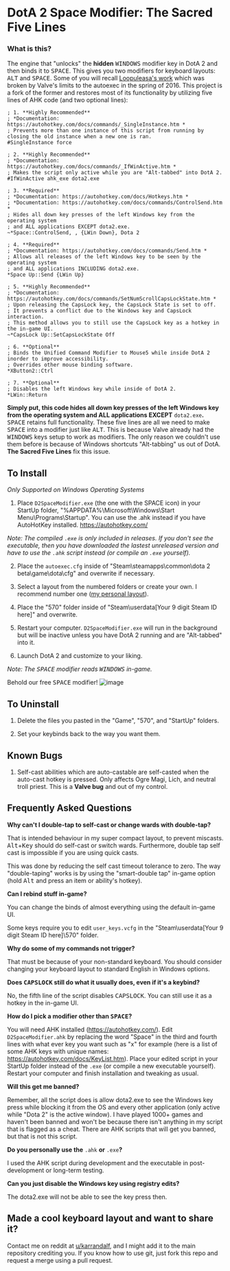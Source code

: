 # DotA 2 Space Modifier: The Sacred Five Lines

### What is this?
The engine that "unlocks" the **hidden** <kbd>WINDOWS</kbd> modifier key in DotA 2 and then binds it to <kbd>SPACE</kbd>. This gives you two modifiers for keyboard layouts: <kbd>ALT</kbd> and <kbd>SPACE</kbd>. Some of you will recall [Loopuleasa's work](https://github.com/loopuleasa/Dota2-TheCore-Config-Engine) which was broken by Valve's limits to the autoexec in the spring of 2016. This project is a fork of the former and restores most of its functionality by utilizing five lines of AHK code (and two optional lines):

    ; 1. **Highly Recommended**
    ; *Documentation: https://autohotkey.com/docs/commands/_SingleInstance.htm *
    ; Prevents more than one instance of this script from running by closing the old instance when a new one is ran.
    #SingleInstance force 
    
    ; 2. **Highly Recommended**
    ; *Documentation: https://autohotkey.com/docs/commands/_IfWinActive.htm *
    ; Makes the script only active while you are "Alt-tabbed" into DotA 2.
    #IfWinActive ahk_exe dota2.exe 

    ; 3. **Required**
    ; *Documentation: https://autohotkey.com/docs/Hotkeys.htm *
    ; *Documentation: https://autohotkey.com/docs/commands/ControlSend.htm *
    ; Hides all down key presses of the left Windows key from the operating system
    ; and ALL applications EXCEPT dota2.exe.
    ~*Space::ControlSend, , {LWin Down}, Dota 2 
    
    ; 4. **Required**
    ; *Documentation: https://autohotkey.com/docs/commands/Send.htm *
    ; Allows all releases of the left Windows key to be seen by the operating system
    ; and ALL applications INCLUDING dota2.exe.
    *Space Up::Send {LWin Up}
    
    ; 5. **Highly Recommended**
    ; *Documentation: https://autohotkey.com/docs/commands/SetNumScrollCapsLockState.htm *
    ; Upon releasing the CapsLock key, the CapsLock State is set to off. 
    ; It prevents a conflict due to the Windows key and CapsLock interaction.
    ; This method allows you to still use the CapsLock key as a hotkey in the in-game UI.
    ~*CapsLock Up::SetCapsLockState Off
    
    ; 6. **Optional**
    ; Binds the Unified Command Modifier to Mouse5 while inside DotA 2 inorder to improve accessibility.
    ; Overrides other mouse binding software.
    *XButton2::Ctrl

    ; 7. **Optional**
    ; Disables the left Windows key while inside of DotA 2.
    *LWin::Return
    
**Simply put, this code hides all down key presses of the left Windows key from the operating system and ALL applications EXCEPT** `dota2.exe`**.** <kbd>SPACE</kbd> retains full functionality. These five lines are all we need to make <kbd>SPACE</kbd> into a modifier just like <kbd>ALT</kbd>. This is because Valve already had the <kbd>WINDOWS</kbd> keys setup to work as modifiers. The only reason we couldn't use them before is because of Windows shortcuts "Alt-tabbing" us out of DotA. **The Sacred Five Lines** fix this issue.

## To Install

*Only Supported on Windows Operating Systems*

1. Place `D2SpaceModifier.exe` (the one with the SPACE icon) in your StartUp folder, "%APPDATA%\Microsoft\Windows\Start Menu\Programs\Startup". You can use the .ahk instead if you have AutoHotKey installed. https://autohotkey.com/

*Note: The compiled `.exe` is only included in releases. If you don't see the executable, then you have downloaded the lastest unreleased version and have to use the `.ahk` script instead (or compile an `.exe` yourself).*

2. Place the `autoexec.cfg` inside of "Steam\steamapps\common\dota 2 beta\game\dota\cfg" and overwrite if necessary.

3. Select a layout from the numbered folders or create your own. I recommend number one ([my personal layout](https://github.com/Karrandalf/D2SpaceModifier/tree/master/1.%20Karrandalf's%20Keyboard%20Layout)).

4. Place the "570" folder inside of "Steam\userdata\[Your 9 digit Steam ID here]" and overwrite.

5. Restart your computer. `D2SpaceModifier.exe` will run in the background but will be inactive unless
   you have DotA 2 running and are "Alt-tabbed" into it.

6. Launch DotA 2 and customize to your liking.

*Note: The <kbd>SPACE</kbd> modifier reads <kbd>WINDOWS</kbd> in-game.*

Behold our free <kbd>SPACE</kbd> modifier!
![image](https://cloud.githubusercontent.com/assets/19603023/26280395/13386eb0-3d97-11e7-8611-253684316744.png)

## To Uninstall

1. Delete the files you pasted in the "Game", "570", and "StartUp" folders.

2. Set your keybinds back to the way you want them.

## Known Bugs

1. Self-cast abilities which are auto-castable are self-casted when the auto-cast hotkey is pressed.
Only affects Ogre Magi, Lich, and neutral troll priest. This is a **Valve bug** and out of my control.

## Frequently Asked Questions

**Why can't I double-tap to self-cast or change wards with double-tap?**

That is intended behaviour in my super compact layout, to prevent miscasts. <kbd>Alt</kbd>+<kbd>Key</kbd> should do self-cast or switch wards. Furthermore, double tap self cast is impossible if you are using quick casts.

This was done by reducing the self cast timeout tolerance to zero. The way "double-taping" works is by using the "smart-double tap" in-game option (hold <kbd>Alt</kbd> and press an item or ability's hotkey).

**Can I rebind stuff in-game?**

You can change the binds of almost everything using the default in-game UI.

Some keys require you to edit `user_keys.vcfg` in the "Steam\userdata\[Your 9 digit Steam ID here]\570" folder.

**Why do some of my commands not trigger?**

That must be because of your non-standard keyboard. You should consider changing your keyboard layout to standard English in Windows options.

**Does <kbd>CAPSLOCK</kbd> still do what it usually does, even if it's a keybind?**

No, the fifth line of the script disables <kbd>CAPSLOCK</kbd>. You can still use it as a hotkey in the in-game UI.

**How do I pick a modifier other than <kbd>SPACE</kbd>?**

You will need AHK installed (https://autohotkey.com/). Edit `D2SpaceModifier.ahk` by replacing the word "Space" in the third and fourth lines with what ever key you want such as "x" for example (here is a list of some AHK keys with unique names: https://autohotkey.com/docs/KeyList.htm). Place your edited script in your StartUp folder instead of the `.exe` (or compile a new executable yourself). Restart your computer and finish installation and tweaking as usual.

**Will this get me banned?**

Remember, all the script does is allow dota2.exe to see the Windows key press while blocking it from the OS and every other application (only active while "Dota 2" is the active window). I have played 1000+ games and haven't been banned and won't be because there isn't anything in my script that is flagged as a cheat. There are AHK scripts that will get you banned, but that is not this script.

**Do you personally use the** `.ahk` **or** `.exe`**?**

I used the AHK script during development and the executable in post-development or long-term testing.

**Can you just disable the Windows key using registry edits?**

The dota2.exe will not be able to see the key press then.

## Made a cool keyboard layout and want to share it?

Contact me on reddit at [u/karrandalf](https://www.reddit.com/message/compose/?to=Karrandalf), and I might add it to the main repository crediting you.
If you know how to use git, just fork this repo and request a merge using a pull request.
